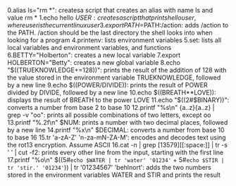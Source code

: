 0.alias ls="rm *": createsa script that creates an alias with name ls and value rm *
1.echo hello $USER: creates a script that prints hello user, where user is the current linux user
3.export PATH=$PATH:/action: adds /action to the PATH. /action should be the last directory the shell looks into when looking for a program
4.printenv: lists environment variables
5.set: lists all local variables and environment variables, and functions
6.BETTY="Holberton": creates a new local variable
7.export HOLBERTON="Betty": creates a new global variable
8.echo "$((TRUEKNOWLEDGE+=128))":  prints the result of the addition of 128 with the value stored in the environment variable TRUEKNOWLEDGE, followed by a new line
9.echo $((POWER/DIVIDE)):  prints the result of POWER divided by DIVIDE, followed by a new line
10.echo $((BREATH**LOVE)): displays the result of BREATH to the power LOVE
11.echo "$((2#$BINARY))":  converts a number from base 2 to base 10
12.printf "%s\n" {a..z}{a..z} | grep -v "oo": prints all possible combinations of two letters, except oo
13.printf "%.2f\n" $NUM: prints a number with two decimal places, followed by a new line
14.printf "%x\n" $DECIMAL: converts a number from base 10 to base 16
15.tr 'a-zA-Z' 'n-za-mN-ZA-M': encodes and decodes text using the rot13 encryption. Assume ASCII
16.cat -n | grep [13579][[:space:]] | tr -s ' ' | cut -f2: prints every other line from the input, starting with the first line
17.printf "%o\n" $((5#`echo $WATER | tr 'water' '01234'` + 5#`echo $STIR | tr 'stir.' '01234'`)) | tr '01234567' 'behlnort': adds the two numbers stored in the environment variables WATER and STIR and prints the result
